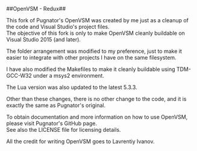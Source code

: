 ##OpenVSM - Redux##

This fork of Pugnator's OpenVSM was created by me just as a cleanup of the code and Visual Studio's project files.<br>
The objective of this fork is only to make OpenVSM cleanly buildable on Visual Studio 2015 (and later).

The folder arrangement was modified to my preference, just to make it easier to integrate with other projects I have on the same filesystem.

I have also modified the Makefiles to make it cleanly buildable using TDM-GCC-W32 under a msys2 environment.

The Lua version was also updated to the latest 5.3.3.

Other than these changes, there is no other change to the code, and it is exactly the same as Pugnator's original.

To obtain documentation and more information on how to use OpenVSM, please visit Pugnator's GitHub page.<br>
See also the LICENSE file for licensing details.

All the credit for writing OpenVSM goes to Lavrentiy Ivanov.
